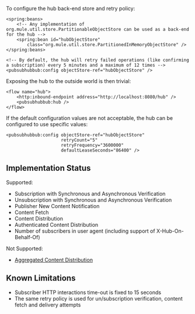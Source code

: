 To configure the hub back-end store and retry policy:

    <spring:beans>
        <!-- Any implementation of org.mule.util.store.PartitionableObjectStore can be used as a back-end for the hub -->
        <spring:bean id="hubObjectStore"
            class="org.mule.util.store.PartitionedInMemoryObjectStore" />
    </spring:beans>

    <!-- By default, the hub will retry failed operations (like confirming a subscription) every 5 minutes and a maximum of 12 times -->
    <pubsubhubbub:config objectStore-ref="hubObjectStore" />

Exposing the hub to the outside world is then trivial:

    <flow name="hub">
        <http:inbound-endpoint address="http://localhost:8080/hub" />
        <pubsubhubbub:hub />
    </flow>

If the default configuration values are not acceptable, the hub can be configured to use specific values:

    <pubsubhubbub:config objectStore-ref="hubObjectStore"
                         retryCount="5"
                         retryFrequency="3600000"
                         defaultLeaseSeconds="86400" />  


Implementation Status
---------------------

Supported:

- Subscription with Synchronous and Asynchronous Verification
- Unsubscription with Synchronous and Asynchronous Verification
- Publisher New Content Notification
- Content Fetch
- Content Distribution
- Authenticated Content Distribution
- Number of subscribers in user agent (including support of X-Hub-On-Behalf-Of)


Not Supported:

- [Aggregated Content Distribution](http://pubsubhubbub.googlecode.com/svn/trunk/pubsubhubbub-core-0.3.html#aggregatedistribution)

    
Known Limitations
-----------------

- Subscriber HTTP interactions time-out is fixed to 15 seconds
- The same retry policy is used for un/subscription verification, content fetch and delivery attempts
